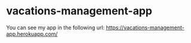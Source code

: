 # vacations-management-app

You can see my app in the following url: https://vacations-management-app.herokuapp.com/
